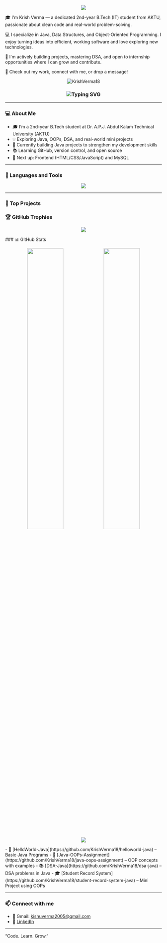<p align="center">
  <img src="https://capsule-render.vercel.app/api?type=waving&color=0e75b6&height=200&section=header&text=Krish%20Verma%20👨‍💻&fontSize=40&fontColor=ffffff" />
</p>
🎓 I'm Krish Verma — a dedicated 2nd-year B.Tech (IT) student from AKTU, passionate about clean code and real-world problem-solving.

💻 I specialize in Java, Data Structures, and Object-Oriented Programming. I enjoy turning ideas into efficient, working software and love exploring new technologies.

🚀 I'm actively building projects, mastering DSA, and open to internship opportunities where I can grow and contribute.

🔗 Check out my work, connect with me, or drop a message!
<p align="center">
  <img src="https://komarev.com/ghpvc/?username=KrishVerma18&label=Profile%20views&color=0e75b6&style=flat" alt="KrishVerma18" />
</p>
<h3 align="center">
  <img src="https://readme-typing-svg.demolab.com?font=Fira+Code&size=22&pause=1000&center=true&vCenter=true&width=440&lines=Java+Developer;2nd+Year+B.Tech+Student;Learning+DSA+and+OOPs;Open+Source+Explorer" alt="Typing SVG" />
</h3>

---

### 💻 About Me
- 🎓 I’m a 2nd-year B.Tech student at Dr. A.P.J. Abdul Kalam Technical University (AKTU)
- 💡 Exploring Java, OOPs, DSA, and real-world mini projects
- 🔭 Currently building Java projects to strengthen my development skills
- 📚 Learning GitHub, version control, and open source
- 🌱 Next up: Frontend (HTML/CSS/JavaScript) and MySQL

---

### 🧰 Languages and Tools

<p align="center">
  <img src="https://skillicons.dev/icons?i=java,git,github,vscode" />
</p>

---

### 📂 Top Projects
### 🏆 GitHub Trophies
<p align="center">
  <img src="https://github-profile-trophy.vercel.app/?username=KrishVerma18&theme=radical&margin-w=10&margin-h=10&no-frame=true" />
</p>
### 📊 GitHub Stats

<p align="center">
  <img width="48%" src="https://github-readme-stats.vercel.app/api?username=KrishVerma18&show_icons=true&theme=radical" />
  <img width="48%" src="https://github-readme-streak-stats.herokuapp.com/?user=KrishVerma18&theme=radical" />
</p>

<p align="center">
  <img src="https://github-readme-activity-graph.cyclic.app/graph?username=KrishVerma18&theme=react-dark&hide_border=true&area=true" />
</p>
- 🧮 [HelloWorld-Java](https://github.com/KrishVerma18/helloworld-java) – Basic Java Programs  
- 🧠 [Java-OOPs-Assignment](https://github.com/KrishVerma18/java-oops-assignment) – OOP concepts with examples  
- 📚 [DSA-Java](https://github.com/KrishVerma18/dsa-java) – DSA problems in Java  
- 🎓 [Student Record System](https://github.com/KrishVerma18/student-record-system-java) – Mini Project using OOPs

---

### 📫 Connect with me
- 📧 Gmail: kishuverma2005@gmail.com  
- 💼 [LinkedIn](https://www.linkedin.com/in/krish-verma-87a080340)

---

“Code. Learn. Grow.”
